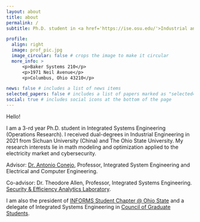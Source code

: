 ```yaml
---
layout: about
title: about
permalink: /
subtitle: Ph.D. student in <a href='https://ise.osu.edu/'>Industrial and Systems Engineering (ISE)</a>, <a href='https://www.osu.edu/'>The Ohio State University</a>.

profile:
  align: right
  image: prof_pic.jpg
  image_circular: false # crops the image to make it circular
  more_info: >
      <p>Baker Systems 210</p>
      <p>1971 Neil Avenue</p>
      <p>Columbus, Ohio 43210</p>

news: false # includes a list of news items
selected_papers: false # includes a list of papers marked as "selected={true}"
social: true # includes social icons at the bottom of the page
---
```

Hello!

I am a 3-rd year Ph.D. student in Integrated Systems Engineering (Operations Research). I received dual-degrees in Industrial Engineering in 2021 from Sichuan University (China) and The Ohio State University. My research interests lie in math modeling and optimization applied to the electricity market and cybersecurity.

Advisor: [Dr. Antonio Conejo](https://u.osu.edu/conejo.1/), Professor, Integrated System Engineering and Electrical and Computer Engineering.

Co-advisor: Dr. Theodore Allen, Professor, Integrated Systems Engineering. [Security & Efficiency Analytics Laboratory](https://blying.com/).

I am also the president of [INFORMS Student Chapter @ Ohio State](https://u.osu.edu/informsosu/)
and a delegate of Integrated Systems Engineering in [Council of Graduate Students](https://cgs.osu.edu/).


